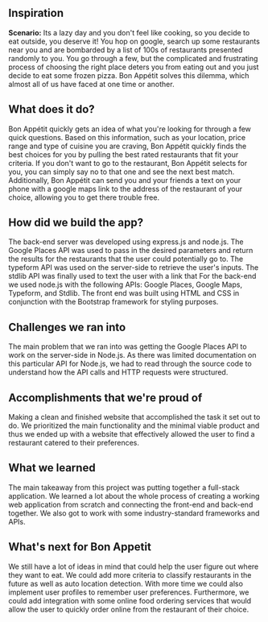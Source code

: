 ## Inspiration
**Scenario:** Its a lazy day and you don't feel like cooking, so you decide to eat outside, you deserve it! You hop on google, search up some restaurants near you and are bombarded by a list of 100s of restaurants presented randomly to you. You go through a few, but the complicated and frustrating process of choosing the right place deters you from eating out and you just decide to eat some frozen pizza. Bon Appétit solves this dilemma, which almost all of us have faced at one time or another.

## What does it do?
Bon Appétit quickly gets an idea of what you're looking for through a few quick questions. Based on this information, such as your location, price range and type of cuisine you are craving, Bon Appétit quickly finds the best choices for you by pulling the best rated restaurants that fit your criteria. If you don't want to go to the restaurant, Bon Appétit selects for you, you can simply say no to that one and see the next best match. Additionally, Bon Appétit can send you and your friends a text on your phone with a google maps link to the address of the restaurant of your choice, allowing you to get there trouble free.
 
## How did we build the app?
The back-end server was developed using express.js and node.js. The Google Places API was used to pass in the desired parameters and return the results for the restaurants that the user could potentially go to. The typeform API was used on the server-side to retrieve the user's inputs. The stdlib API was finally used to text the user with a link that For the back-end we used node.js with the following APIs: Google Places, Google Maps, Typeform, and Stdlib. The front end was built using HTML and CSS in conjunction with the Bootstrap framework for styling purposes.

## Challenges we ran into
The main problem that we ran into was getting the Google Places API to work on the server-side in Node.js. As there was limited documentation on this particular API for Node.js, we had to read through the source code to understand how the API calls and HTTP requests were structured.

## Accomplishments that we're proud of
Making a clean and finished website that accomplished the task it set out to do. We prioritized the main functionality and the minimal viable product and thus we ended up with a website that effectively allowed the user to find a restaurant catered to their preferences. 

## What we learned
The main takeaway from this project was putting together a full-stack application. We learned a lot about the whole process of creating a working web application from scratch and connecting the front-end and back-end together. We also got to work with some industry-standard frameworks and APIs. 

## What's next for Bon Appetit
We still have a lot of ideas in mind that could help the user figure out where they want to eat. We could add more criteria to classify restaurants in the future as well as auto location detection. With more time we could also implement user profiles to remember user preferences. Furthermore, we could add integration with some online food ordering services that would allow the user to quickly order online from the restaurant of their choice. 
